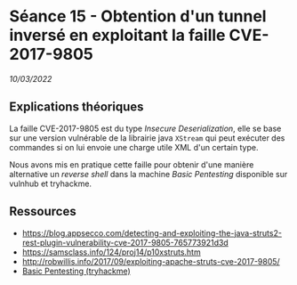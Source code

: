 # Séance 15 - Obtention d'un tunnel inversé en exploitant la faille CVE-2017-9805
*10/03/2022*

## Explications théoriques
La faille CVE-2017-9805 est du type *Insecure Deserialization*, elle se base sur une version vulnérable de la librairie java `XStream` qui peut exécuter des commandes si on lui envoie une charge utile XML d'un certain type.

Nous avons mis en pratique cette faille pour obtenir d'une manière alternative un *reverse shell* dans la machine *Basic Pentesting* disponible sur vulnhub et tryhackme.

## Ressources
- https://blog.appsecco.com/detecting-and-exploiting-the-java-struts2-rest-plugin-vulnerability-cve-2017-9805-765773921d3d
- https://samsclass.info/124/proj14/p10xstruts.htm
- http://robwillis.info/2017/09/exploiting-apache-struts-cve-2017-9805/
- [Basic Pentesting (tryhackme)](https://tryhackme.com/room/basicpentestingjt)